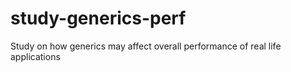 # study-generics-perf
Study on how generics may affect overall performance of real life applications
